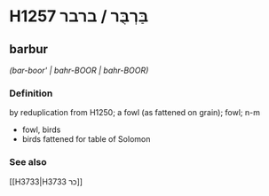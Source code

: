 # H1257 בַּרְבֻּר / ברבר

## barbur

_(bar-boor' | bahr-BOOR | bahr-BOOR)_

### Definition

by reduplication from H1250; a fowl (as fattened on grain); fowl; n-m

- fowl, birds
- birds fattened for table of Solomon

### See also

[[H3733|H3733 כר]]
